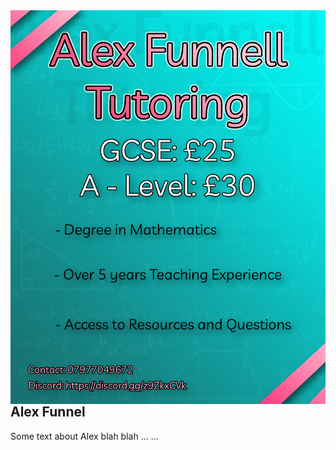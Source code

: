 <img align="left" src="assets/img/AFT2V2_1.png">

## Alex Funnel
Some text about Alex blah blah ... ...





